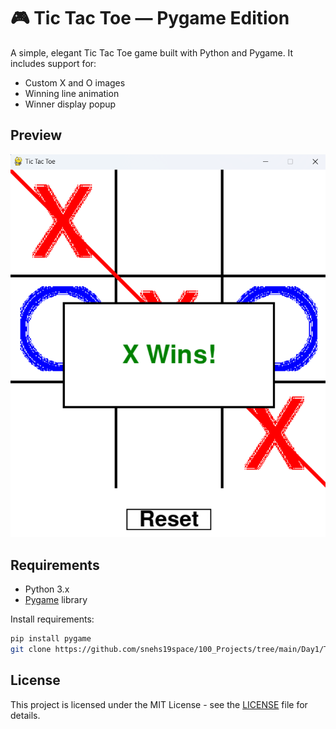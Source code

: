 # 🎮 Tic Tac Toe — Pygame Edition

A simple, elegant Tic Tac Toe game built with Python and Pygame. It includes support for:

- Custom X and O images
- Winning line animation
- Winner display popup

## Preview

![screenshot](preview.png)  

## Requirements

- Python 3.x
- [Pygame](https://www.pygame.org/) library

Install requirements:

```bash
pip install pygame
git clone https://github.com/snehs19space/100_Projects/tree/main/Day1/Tic-Tac-Toe
```

## License
This project is licensed under the MIT License - see the [LICENSE](https://github.com/snehs19space/100_Projects/blob/main/LICENSE) file for details.
